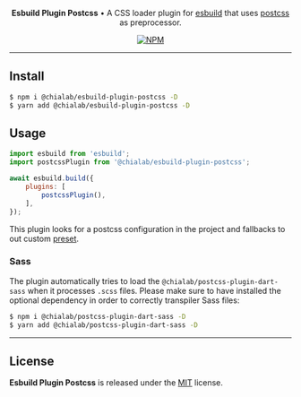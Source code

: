 <p align="center">
    <strong>Esbuild Plugin Postcss</strong> • A CSS loader plugin for <a href="https://esbuild.github.io/">esbuild</a> that uses <a href="https://postcss.org/">postcss</a> as preprocessor.
</p>

<p align="center">
    <a href="https://www.npmjs.com/package/@chialab/esbuild-plugin-postcss"><img alt="NPM" src="https://img.shields.io/npm/v/@chialab/esbuild-plugin-postcss.svg?style=flat-square"></a>
</p>

---

## Install

```sh
$ npm i @chialab/esbuild-plugin-postcss -D
$ yarn add @chialab/esbuild-plugin-postcss -D
```

## Usage

```js
import esbuild from 'esbuild';
import postcssPlugin from '@chialab/esbuild-plugin-postcss';

await esbuild.build({
    plugins: [
        postcssPlugin(),
    ],
});
```

This plugin looks for a postcss configuration in the project and fallbacks to out custom [preset](https://www.npmjs.com/package/@chialab/postcss-preset-chialab).

### Sass

The plugin automatically tries to load the `@chialab/postcss-plugin-dart-sass` when it processes `.scss` files. Please make sure to have installed the optional dependency in order to correctly transpiler Sass files:

```sh
$ npm i @chialab/postcss-plugin-dart-sass -D
$ yarn add @chialab/postcss-plugin-dart-sass -D
```

---

## License

**Esbuild Plugin Postcss** is released under the [MIT](https://github.com/chialab/rna/blob/main/packages/esbuild-plugin-postcss/LICENSE) license.
